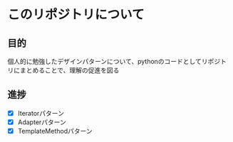 # このリポジトリについて

## 目的

個人的に勉強したデザインパターンについて、pythonのコードとしてリポジトリにまとめることで、理解の促進を図る

## 進捗

- [x] Iteratorパターン
- [x] Adapterパターン
- [x] TemplateMethodパターン
